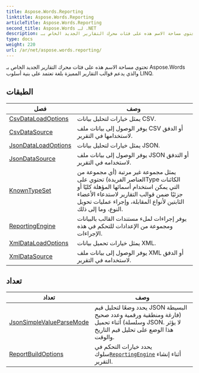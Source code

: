 ```yaml
---
title: Aspose.Words.Reporting
linktitle: Aspose.Words.Reporting
articleTitle: Aspose.Words.Reporting
second_title: Aspose.Words لـ .NET
description: تحتوي مساحة الاسم هذه على فئات محرك التقارير الجديد الخاص بـ Aspose.Words والذي يدعم قوالب التقارير المميزة بلغة تعتمد على بنية أسلوب LINQ في C#.
type: docs
weight: 220
url: /ar/net/aspose.words.reporting/
---
```

تحتوي مساحة الاسم هذه على فئات محرك التقارير الجديد الخاص بـ Aspose.Words والذي يدعم قوالب التقارير المميزة بلغة تعتمد على بنية أسلوب LINQ.

## الطبقات

| فصل | وصف |
| --- | --- |
| [CsvDataLoadOptions](./csvdataloadoptions/) | يمثل خيارات لتحليل بيانات CSV. |
| [CsvDataSource](./csvdatasource/) | يوفر الوصول إلى بيانات ملف CSV أو الدفق لاستخدامها في التقرير. |
| [JsonDataLoadOptions](./jsondataloadoptions/) | يمثل خيارات لتحليل بيانات JSON. |
| [JsonDataSource](./jsondatasource/) | يوفر الوصول إلى بيانات ملف JSON أو التدفق لاستخدامه في التقرير. |
| [KnownTypeSet](./knowntypeset/) | يمثل مجموعة غير مرتبة (أي مجموعة من العناصر الفريدة) تحتوي علىType الكائنات التي يمكن استخدام أسمائها المؤهلة كليًا أو جزئيًا ضمن قوالب التقارير لاستدعاء الأعضاء الثابتين لأنواع المقابلة، وإجراء عمليات تحويل النوع، وما إلى ذلك. |
| [ReportingEngine](./reportingengine/) | يوفر إجراءات لملء مستندات القالب بالبيانات ومجموعة من الإعدادات للتحكم في هذه الإجراءات. |
| [XmlDataLoadOptions](./xmldataloadoptions/) | يمثل خيارات تحميل بيانات XML. |
| [XmlDataSource](./xmldatasource/) | يوفر الوصول إلى بيانات ملف XML أو الدفق لاستخدامه في التقرير. |
## تعداد

| تعداد | وصف |
| --- | --- |
| [JsonSimpleValueParseMode](./jsonsimplevalueparsemode/) | يحدد وضعًا لتحليل قيم JSON البسيطة (فارغة ومنطقية ورقمية وعدد صحيح وسلسلة) أثناء تحميل JSON. لا يؤثر هذا الوضع على تحليل قيم التاريخ والوقت. |
| [ReportBuildOptions](./reportbuildoptions/) | يحدد خيارات التحكم في سلوك[`ReportingEngine`](../aspose.words.reporting/reportingengine/) أثناء إنشاء التقرير. |
